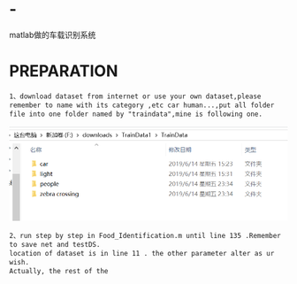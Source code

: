 # -
matlab做的车载识别系统


PREPARATION
==========
    1、download dataset from internet or use your own dataset,please remember to name with its category ,etc car human...,put all folder file into one folder named by "traindata",mine is following one.
![Alt text](data.PNG)
    
    
    
    2、run step by step in Food_Identification.m until line 135 .Remember to save net and testDS.
    location of dataset is in line 11 . the other parameter alter as ur wish.
    Actually, the rest of the

